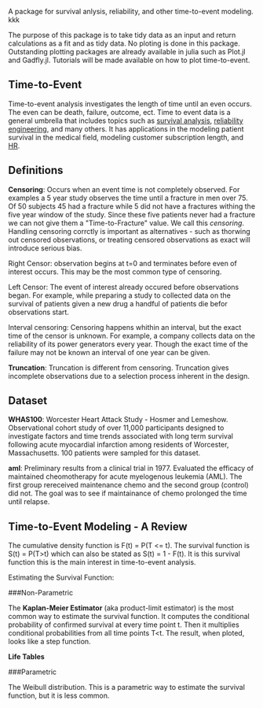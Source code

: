 A package for survival anlysis, reliability, and other time-to-event modeling. kkk

The purpose of this package is to take tidy data as an input and return calculations as a fit and as tidy data. No ploting is done in this package. Outstanding plotting packages are already available in julia such as Plot.jl and Gadfly.jl. Tutorials will be made available on how to plot time-to-event.

Time-to-Event
---

Time-to-event analysis investigates the length of time until an even occurs. The even can be death, failure, outcome, ect. Time to event data is a general umbrella that includes topics such as [survival analysis](https://en.wikipedia.org/wiki/Survival_analysis), [reliability engineering](https://en.wikipedia.org/wiki/Reliability_engineering), and many others. It has applications in the modeling patient survival in the medical field, modeling customer subscription length, and [HR](https://www.quora.com/What-are-common-applications-of-survival-analysis-in-current-online-services).

Definitions
---

**Censoring**: Occurs when an event time is not completely observed. For examples a 5 year study observes the time until a fracture in men over 75. Of 50 subjects 45 had a fracture while 5 did not have a fractures withing the five year window of the study. Since these five patients never had a fracture we can not give them a "Time-to-Fracture" value. We call this *censoring*. Handling censoring corrctly is important as alternatives - such as thorwing out censored observations, or treating censored observations as exact will introduce serious bias.


Right Censor: observation begins at t=0 and terminates before even of interest occurs. This may be the most common type of censoring. 

Left Censor: The event of interest already occured before observations began. For example, while preparing a study to collected data on the survival of patients given a new drug a handful of patients die befor observations start. 

Interval censoring: Censoring happens whithin an interval, but the exact time of the censor is unknown. For example, a company collects data on the reliability of its power generators every year. Though the exact time of the failure may not be known an interval of one year can be given.  

**Truncation**: Truncation is different from censoring. Truncation gives incomplete observations due to a selection process inherent in the design. 

Dataset
---

**WHAS100**: Worcester Heart Attack Study - Hosmer and Lemeshow. Observational cohort study of over 11,000 participants designed to investigate factors and time trends associated with long term survival following acute myocardial infarction among residents of Worcester, Massachusetts. 100 patients were sampled for this dataset. 

**aml**: Preliminary results from a clinical trial in 1977. Evaluated the efficacy of maintained cheomotherapy for acute myelogenous leukemia (AML). The first group rereceived maintenance chemo and the second group (control) did not. The goal was to see if maintainance of chemo prolonged the time until relapse.

Time-to-Event Modeling - A Review
---

The cumulative density function is F(t) = P(T <= t). The survival function is S(t) = P(T>t) which can also be stated as S(t) = 1 - F(t). It is this survival function this is the main interest in time-to-event analysis. 

Estimating the Survival Function:

###Non-Parametric

The **Kaplan-Meier Estimator** (aka product-limit estimator) is the most common way to estimate the survival function. It computes the conditional probability of confirmed survival at every time point t. Then it multiplies conditional probabilities from all time points T<t. The result, when ploted, looks like a step function.

**Life Tables**

###Parametric

The Weibull distribution. This is a parametric way to estimate the survival function, but it is less common. 


